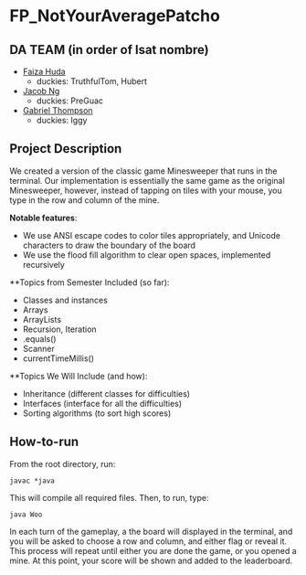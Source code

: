 # FP_NotYourAveragePatcho

## DA TEAM (in order of lsat nombre)
 - [Faiza Huda](https://www.github.com/FeiFiFoFaiza)
     - duckies: TruthfulTom, Hubert
 - [Jacob Ng](https://www.github.com/jng20)
     - duckies: PreGuac
 - [Gabriel Thompson](https://www.github.com/gthompson30)
     - duckies: Iggy

## Project Description
We created a version of the classic game Minesweeper that runs in the terminal.
 Our implementation is essentially the same game as the original Minesweeper, however, instead of tapping on tiles with your mouse, you type in the row and column of the mine.

**Notable features**:
- We use ANSI escape codes to color tiles appropriately, and Unicode characters to draw the boundary of the board
- We use the flood fill algorithm to clear open spaces, implemented recursively

**Topics from Semester Included (so far):
- Classes and instances
- Arrays
- ArrayLists
- Recursion, Iteration
- .equals()
- Scanner
- currentTimeMillis()

**Topics We Will Include (and how):
- Inheritance (different classes for difficulties)
- Interfaces (interface for all the difficulties)
- Sorting algorithms (to sort high scores)

## How-to-run
From the root directory, run:

`javac *java`

This will compile all required files. Then, to run, type:

`java Woo`

In each turn of the gameplay, a the board will displayed in the terminal, and you will be asked to choose a row and column, and either flag or reveal it. This process will repeat until either you are done the game, or you opened a mine. At this point, your score will be shown and added to the leaderboard.
